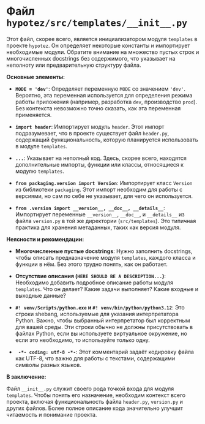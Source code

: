 # Файл `hypotez/src/templates/__init__.py`

Этот файл, скорее всего, является инициализатором модуля `templates` в проекте `hypotez`.  Он определяет некоторые константы и импортирует необходимые модули.  Обратите внимание на множество пустых строк и многочисленных docstrings без содержимого, что указывает на неполноту или предварительную структуру файла.

**Основные элементы:**

* **`MODE = 'dev'`**:  Определяет переменную `MODE` со значением `'dev'`. Вероятно, эта переменная используется для определения режима работы приложения (например, разработка `dev`, производство `prod`).  Без контекста невозможно точно сказать, как эта переменная применяется.

* **`import header`**:  Импортирует модуль `header`. Этот импорт подразумевает, что в проекте существует файл `header.py`, содержащий функциональность, которую планируется использовать в модуле `templates`.

* **`...`**:  Указывает на неполный код.  Здесь, скорее всего, находятся дополнительные импорты, функции или классы, относящиеся к модулю `templates`.

* **`from packaging.version import Version`**: Импортирует класс `Version` из библиотеки `packaging`.  Этот импорт необходим для работы с версиями, но сам по себе не указывает, для чего он используется.

* **`from .version import __version__, __doc__, __details__`**: Импортирует переменные `__version__`, `__doc__`, и `__details__` из файла `version.py` в той же директории (`src/templates`).  Это типичная практика для хранения метаданных, таких как версия модуля.

**Неясности и рекомендации:**

* **Многочисленные пустые docstrings**:  Нужно заполнить docstrings, чтобы описать предназначение модуля `templates`, каждого класса и функции в нём. Без этого трудно понять, как он работает.

* **Отсутствие описания (`HERE SHOULD BE A DESCRIPTION...`)**:  Необходимо добавить подробное описание работы модуля `templates`. Что он делает? Какие задачи выполняет?  Какие входные и выходные данные?

* **`#! venv/Scripts/python.exe` и `#! venv/bin/python/python3.12`**:  Это строки shebang, используемые для указания интерпретатора Python.  Важно, чтобы выбранный интерпретатор был корректным для вашей среды.  Эти строки обычно не должны присутствовать в файлах Python, если вы используете виртуальное окружение, но если это необходимо, то используйте только одну.

* **` -*- coding: utf-8 -*-`**:  Этот комментарий задаёт кодировку файла как UTF-8, что важно для работы с текстами, содержащими символы разных языков.

**В заключение:**

Файл `__init__.py` служит своего рода точкой входа для модуля `templates`. Чтобы понять его назначение, необходим контекст всего проекта, включая функциональность файла `header.py`, `version.py` и других файлов.  Более полное описание кода значительно улучшит читаемость и понимание проекта.